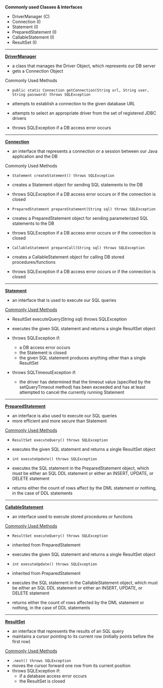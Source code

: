 **Commonly used Classes & Interfaces**

*   DriverManager (C)
*   Connection (I)
*   Statement (I)
*   PreparedStatement (I)
*   CallableStatement (I)
*   ResultSet (I)

---

**<span style="text-decoration:underline;">DriverManager</span>**

*   a class that manages the Driver Object, which represents our DB server
*   gets a Connection Object

Commonly Used Methods

*   `public static Connection getConnection(String url, String user, String password) throws SQLException`

*   attempts to establish a connection to the given database URL
*   attempts to select an appropriate driver from the set of registered JDBC drivers
*   throws SQLException if a DB access error occurs

---

**<span style="text-decoration:underline;">Connection</span>**

*   an interface that represents a connection or a session between our Java application and the DB

Commonly Used Methods

*   `Statement createStatement() throws SQLException`

*   creates a Statement object for sending SQL statements to the DB
*   throws SQLException if a DB access error occurs or if the connection is closed

*   `PreparedStatement prepareStatement(String sql) throws SQLException`

*   creates a PreparedStatement object for sending parameterized SQL statements to the DB
*   throws SQLException if a DB access error occurs or if the connection is closed

*   `CallableStatement prepareCall(String sql) throws SQLException`

*   creates a CallableStatement object for calling DB stored procedures/functions
*   throws SQLException if a DB access error occurs or if the connection is closed

---

**<span style="text-decoration:underline;">Statement</span>**

*   an interface that is used to execute our SQL queries

<span style="text-decoration:underline;">Commonly Used Methods</span>

*   ResultSet executeQuery(String sql) throws SQLException

*   executes the given SQL statement and returns a single ResultSet object

*   throws SQLException if:
    *   a DB access error occurs
    *   the Statement is closed
    *   the given SQL statement produces anything other than a single ResultSet

*   throws SQLTimeoutException if:
    *   the driver has determined that the timeout value (specified by the setQueryTimeout method) has been exceeded and has at least attempted to cancel the currently running Statement

---

**<span style="text-decoration:underline;">PreparedStatement</span>**

*   an interface is also used to execute our SQL queries
*   more efficient and more secure than Statement

<span style="text-decoration:underline;">Commonly Used Methods</span>

*   `ResultSet executeQuery() throws SQLException`

*   executes the given SQL statement and returns a single ResultSet object

*   `int executeUpdate() throws SQLException`

*   executes the SQL statement in the PreparedStatement object, which must be either an SQL DDL statement or either an INSERT, UPDATE, or DELETE statement

*   returns either the count of rows affect by the DML statement or nothing, in the case of DDL statements

---

**<span style="text-decoration:underline;">CallableStatement</span>**

*   an interface used to execute stored procedures or functions

<span style="text-decoration:underline;">Commonly Used Methods</span>

*   `ResultSet executeQuery() throws SQLException`

*   inherited from PreparedStatement

*   executes the given SQL statement and returns a single ResultSet object

*   `int executeUpdate() throws SQLException`

*   inherited from PreparedStatement

*   executes the SQL statement in the CallableStatement object, which must be either an SQL DDL statement or either an INSERT, UPDATE, or DELETE statement

*   returns either the count of rows affected by the DML statement or nothing, in the case of DDL statements

---

**<span style="text-decoration:underline;">ResultSet</span>**

*   an interface that represents the results of an SQL query
*   maintains a cursor pointing to its current row (initially points before the first row)

<span style="text-decoration:underline;">Commonly Used Methods</span>

*   `.next() throws SQLException`
*   moves the cursor forward one row from its current position
*   throws SQLException if:
    *   if a database access error occurs
    *   the ResultSet is closed
